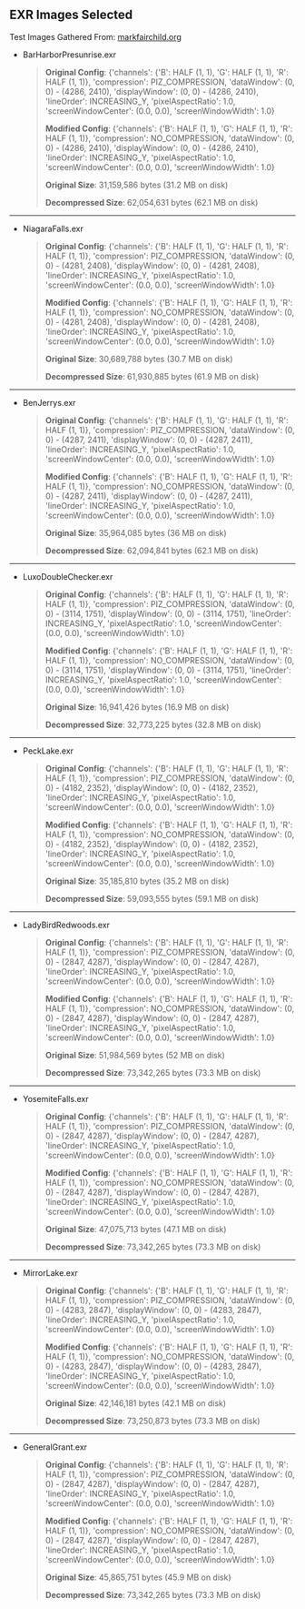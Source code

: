 ## EXR Images Selected

Test Images Gathered From: [markfairchild.org](http://markfairchild.org/HDRPS/HDRthumbs.html)

- BarHarborPresunrise.exr
  > **Original Config**: {'channels': {'B': HALF (1, 1), 'G': HALF (1, 1), 'R': HALF (1, 1)}, 'compression': PIZ_COMPRESSION, 'dataWindow': (0, 0) - (4286, 2410), 'displayWindow': (0, 0) - (4286, 2410), 'lineOrder': INCREASING_Y, 'pixelAspectRatio': 1.0, 'screenWindowCenter': (0.0, 0.0), 'screenWindowWidth': 1.0}
  > 
  > **Modified Config**: {'channels': {'B': HALF (1, 1), 'G': HALF (1, 1), 'R': HALF (1, 1)}, 'compression': NO_COMPRESSION, 'dataWindow': (0, 0) - (4286, 2410), 'displayWindow': (0, 0) - (4286, 2410), 'lineOrder': INCREASING_Y, 'pixelAspectRatio': 1.0, 'screenWindowCenter': (0.0, 0.0), 'screenWindowWidth': 1.0}
  > 
  > **Original Size**: 31,159,586 bytes (31.2 MB on disk)
  >
  > **Decompressed Size**: 62,054,631 bytes (62.1 MB on disk)
  
---
- NiagaraFalls.exr
  > **Original Config**: {'channels': {'B': HALF (1, 1), 'G': HALF (1, 1), 'R': HALF (1, 1)}, 'compression': PIZ_COMPRESSION, 'dataWindow': (0, 0) - (4281, 2408), 'displayWindow': (0, 0) - (4281, 2408), 'lineOrder': INCREASING_Y, 'pixelAspectRatio': 1.0, 'screenWindowCenter': (0.0, 0.0), 'screenWindowWidth': 1.0}
  >
  > **Modified Config**: {'channels': {'B': HALF (1, 1), 'G': HALF (1, 1), 'R': HALF (1, 1)}, 'compression': NO_COMPRESSION, 'dataWindow': (0, 0) - (4281, 2408), 'displayWindow': (0, 0) - (4281, 2408), 'lineOrder': INCREASING_Y, 'pixelAspectRatio': 1.0, 'screenWindowCenter': (0.0, 0.0), 'screenWindowWidth': 1.0}
  >
  > **Original Size**: 30,689,788 bytes (30.7 MB on disk)
  >
  > **Decompressed Size**: 61,930,885 bytes (61.9 MB on disk)
---
- BenJerrys.exr
  > **Original Config**: {'channels': {'B': HALF (1, 1), 'G': HALF (1, 1), 'R': HALF (1, 1)}, 'compression': PIZ_COMPRESSION, 'dataWindow': (0, 0) - (4287, 2411), 'displayWindow': (0, 0) - (4287, 2411), 'lineOrder': INCREASING_Y, 'pixelAspectRatio': 1.0, 'screenWindowCenter': (0.0, 0.0), 'screenWindowWidth': 1.0}
  >
  > **Modified Config**: {'channels': {'B': HALF (1, 1), 'G': HALF (1, 1), 'R': HALF (1, 1)}, 'compression': NO_COMPRESSION, 'dataWindow': (0, 0) - (4287, 2411), 'displayWindow': (0, 0) - (4287, 2411), 'lineOrder': INCREASING_Y, 'pixelAspectRatio': 1.0, 'screenWindowCenter': (0.0, 0.0), 'screenWindowWidth': 1.0}
  >
  > **Original Size**: 35,964,085 bytes (36 MB on disk)
  >
  > **Decompressed Size**: 62,094,841 bytes (62.1 MB on disk)
---
- LuxoDoubleChecker.exr
  > **Original Config**: {'channels': {'B': HALF (1, 1), 'G': HALF (1, 1), 'R': HALF (1, 1)}, 'compression': PIZ_COMPRESSION, 'dataWindow': (0, 0) - (3114, 1751), 'displayWindow': (0, 0) - (3114, 1751), 'lineOrder': INCREASING_Y, 'pixelAspectRatio': 1.0, 'screenWindowCenter': (0.0, 0.0), 'screenWindowWidth': 1.0} 
  >
  > **Modified Config**: {'channels': {'B': HALF (1, 1), 'G': HALF (1, 1), 'R': HALF (1, 1)}, 'compression': NO_COMPRESSION, 'dataWindow': (0, 0) - (3114, 1751), 'displayWindow': (0, 0) - (3114, 1751), 'lineOrder': INCREASING_Y, 'pixelAspectRatio': 1.0, 'screenWindowCenter': (0.0, 0.0), 'screenWindowWidth': 1.0} 
  >
  > **Original Size**: 16,941,426 bytes (16.9 MB on disk)
  >
  > **Decompressed Size**: 32,773,225 bytes (32.8 MB on disk)
---
- PeckLake.exr
  > **Original Config**: {'channels': {'B': HALF (1, 1), 'G': HALF (1, 1), 'R': HALF (1, 1)}, 'compression': PIZ_COMPRESSION, 'dataWindow': (0, 0) - (4182, 2352), 'displayWindow': (0, 0) - (4182, 2352), 'lineOrder': INCREASING_Y, 'pixelAspectRatio': 1.0, 'screenWindowCenter': (0.0, 0.0), 'screenWindowWidth': 1.0} 
  >
  > **Modified Config**: {'channels': {'B': HALF (1, 1), 'G': HALF (1, 1), 'R': HALF (1, 1)}, 'compression': NO_COMPRESSION, 'dataWindow': (0, 0) - (4182, 2352), 'displayWindow': (0, 0) - (4182, 2352), 'lineOrder': INCREASING_Y, 'pixelAspectRatio': 1.0, 'screenWindowCenter': (0.0, 0.0), 'screenWindowWidth': 1.0} 
  >
  > **Original Size**: 35,185,810 bytes (35.2 MB on disk)
  >
  > **Decompressed Size**: 59,093,555 bytes (59.1 MB on disk)
---
- LadyBirdRedwoods.exr
  > **Original Config**: {'channels': {'B': HALF (1, 1), 'G': HALF (1, 1), 'R': HALF (1, 1)}, 'compression': PIZ_COMPRESSION, 'dataWindow': (0, 0) - (2847, 4287), 'displayWindow': (0, 0) - (2847, 4287), 'lineOrder': INCREASING_Y, 'pixelAspectRatio': 1.0, 'screenWindowCenter': (0.0, 0.0), 'screenWindowWidth': 1.0}
  >
  > **Modified Config**: {'channels': {'B': HALF (1, 1), 'G': HALF (1, 1), 'R': HALF (1, 1)}, 'compression': NO_COMPRESSION, 'dataWindow': (0, 0) - (2847, 4287), 'displayWindow': (0, 0) - (2847, 4287), 'lineOrder': INCREASING_Y, 'pixelAspectRatio': 1.0, 'screenWindowCenter': (0.0, 0.0), 'screenWindowWidth': 1.0}
  > 
  > **Original Size**: 51,984,569 bytes (52 MB on disk)
  >
  > **Decompressed Size**: 73,342,265 bytes (73.3 MB on disk)
---
- YosemiteFalls.exr
  > **Original Config**: {'channels': {'B': HALF (1, 1), 'G': HALF (1, 1), 'R': HALF (1, 1)}, 'compression': PIZ_COMPRESSION, 'dataWindow': (0, 0) - (2847, 4287), 'displayWindow': (0, 0) - (2847, 4287), 'lineOrder': INCREASING_Y, 'pixelAspectRatio': 1.0, 'screenWindowCenter': (0.0, 0.0), 'screenWindowWidth': 1.0}
  >
  > **Modified Config**: {'channels': {'B': HALF (1, 1), 'G': HALF (1, 1), 'R': HALF (1, 1)}, 'compression': NO_COMPRESSION, 'dataWindow': (0, 0) - (2847, 4287), 'displayWindow': (0, 0) - (2847, 4287), 'lineOrder': INCREASING_Y, 'pixelAspectRatio': 1.0, 'screenWindowCenter': (0.0, 0.0), 'screenWindowWidth': 1.0}
  > 
  > **Original Size**: 47,075,713 bytes (47.1 MB on disk)
  >
  > **Decompressed Size**: 73,342,265 bytes (73.3 MB on disk)
---
- MirrorLake.exr
  > **Original Config**: {'channels': {'B': HALF (1, 1), 'G': HALF (1, 1), 'R': HALF (1, 1)}, 'compression': PIZ_COMPRESSION, 'dataWindow': (0, 0) - (4283, 2847), 'displayWindow': (0, 0) - (4283, 2847), 'lineOrder': INCREASING_Y, 'pixelAspectRatio': 1.0, 'screenWindowCenter': (0.0, 0.0), 'screenWindowWidth': 1.0} 
  >
  > **Modified Config**: {'channels': {'B': HALF (1, 1), 'G': HALF (1, 1), 'R': HALF (1, 1)}, 'compression': NO_COMPRESSION, 'dataWindow': (0, 0) - (4283, 2847), 'displayWindow': (0, 0) - (4283, 2847), 'lineOrder': INCREASING_Y, 'pixelAspectRatio': 1.0, 'screenWindowCenter': (0.0, 0.0), 'screenWindowWidth': 1.0} 
  >
  > **Original Size**: 42,146,181 bytes (42.1 MB on disk)
  >
  > **Decompressed Size**: 73,250,873 bytes (73.3 MB on disk)
---
- GeneralGrant.exr
  > **Original Config**: {'channels': {'B': HALF (1, 1), 'G': HALF (1, 1), 'R': HALF (1, 1)}, 'compression': PIZ_COMPRESSION, 'dataWindow': (0, 0) - (2847, 4287), 'displayWindow': (0, 0) - (2847, 4287), 'lineOrder': INCREASING_Y, 'pixelAspectRatio': 1.0, 'screenWindowCenter': (0.0, 0.0), 'screenWindowWidth': 1.0}
  >
  > **Modified Config**: {'channels': {'B': HALF (1, 1), 'G': HALF (1, 1), 'R': HALF (1, 1)}, 'compression': NO_COMPRESSION, 'dataWindow': (0, 0) - (2847, 4287), 'displayWindow': (0, 0) - (2847, 4287), 'lineOrder': INCREASING_Y, 'pixelAspectRatio': 1.0, 'screenWindowCenter': (0.0, 0.0), 'screenWindowWidth': 1.0}
  >
  > **Original Size**: 45,865,751 bytes (45.9 MB on disk)
  >
  > **Decompressed Size**: 73,342,265 bytes (73.3 MB on disk)

